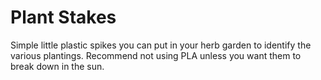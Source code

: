 # Plant Stakes

Simple little plastic spikes you can put in your herb garden to identify
the various plantings.  Recommend not using PLA unless you want them to 
break down in the sun.
